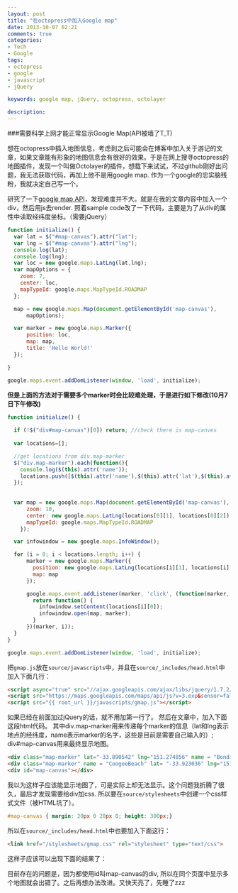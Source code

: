```yaml
---
layout: post
title: "在octopress中加入Google map"
date: 2013-10-07 02:21
comments: true
categories: 
- Tech
- Google
tags:
- octopress
- google
- javascript
- jQuery

keywords: google map, jQuery, octopress, octolayer

description: 
---
```

###需要科学上网才能正常显示Google Map(API被墙了T_T)

想在octopress中插入地图信息，考虑到之后可能会在博客中加入关于游记的文章，如果文章能有形象的地图信息会有很好的效果。于是在网上搜寻octopress的地图插件，发现一个叫做<a herf="http://mguentner.github.io/octolayer/">Octolayer</a>的插件，想载下来试试，不过github刚好出问题，我无法获取代码，再加上他不是用google map. 作为一个google的忠实脑残粉，我就决定自己写一个。

研究了一下<a href="https://developers.google.com/maps/documentation/javascript/">google map API</a>，发现难度并不大。就是在我的文章内容中加入一个div，然后用js去render. 照着sample code改了一下代码，主要是为了从div的属性中读取经纬度坐标。（需要jQuery）

``` javascript gmap.js
function initialize() {
  var lat = $("#map-canvas").attr("lat"); 
  var lng = $("#map-canvas").attr("lng"); 
  console.log(lat);
  console.log(lng);
  var loc = new google.maps.LatLng(lat,lng);
  var mapOptions = {
    zoom: 7,
    center: loc,
    mapTypeId: google.maps.MapTypeId.ROADMAP
  };

  map = new google.maps.Map(document.getElementById('map-canvas'),
      mapOptions);

  var marker = new google.maps.Marker({
      position: loc,
      map: map,
      title: 'Hello World!'
  });

}

google.maps.event.addDomListener(window, 'load', initialize);
```
<!--more-->

<b>但是上面的方法对于需要多个marker时会比较难处理，于是进行如下修改(10月7日下午修改)</b>

``` javascript gmap.js
function initialize() {
  
  if (!$("div#map-canvas")[0]) return; //check there is map-canves
  
  var locations=[];

  //get locations from div.map-marker
  $("div.map-marker").each(function(){
    console.log($(this).attr('name'));
    locations.push([$(this).attr('name'),$(this).attr('lat'),$(this).attr('lng')]);
  });
  
  
  var map = new google.maps.Map(document.getElementById('map-canvas'), {
      zoom: 10,
      center: new google.maps.LatLng(locations[0][1], locations[0][2]),
      mapTypeId: google.maps.MapTypeId.ROADMAP
    });

  var infowindow = new google.maps.InfoWindow();

  for (i = 0; i < locations.length; i++) {  
      marker = new google.maps.Marker({
        position: new google.maps.LatLng(locations[i][1], locations[i][2]),
        map: map
      });

      google.maps.event.addListener(marker, 'click', (function(marker, i) {
        return function() {
          infowindow.setContent(locations[i][0]);
          infowindow.open(map, marker);
        }
      })(marker, i));
  }
}

google.maps.event.addDomListener(window, 'load', initialize);

```

把`gmap.js`放在`source/javascripts`中，并且在`source/_includes/head.html`中加入下面几行：

``` html
<script async="true" src="//ajax.googleapis.com/ajax/libs/jquery/1.7.2/jquery.min.js"></script>
<script src="https://maps.googleapis.com/maps/api/js?v=3.exp&sensor=false"></script>
<script src="{{ root_url }}/javascripts/gmap.js"></script>
```

如果已经在前面加过jQuery的话，就不用加第一行了。
然后在文章中，加入下面这段html代码。
其中div.map-marker用来传递每个marker的信息（lat和lng表示地点的经纬度，name表示marker的名字，这些是目前是需要自己输入的）; div#map-canvas用来最终显示地图。

``` html
<div class="map-marker" lat="-33.890542" lng="151.274856" name = "BondiBeach" ></div>
<div class="map-marker" name = "CoogeeBeach" lat= "-33.923036" lng="151.259052"></div>
<div id="map-canvas"></div>
```

我以为这样子应该能显示地图了，可是实际上却无法显示。这个问题我折腾了很久，最后才发现需要给div加css. 所以要在`source/stylesheets`中创建一个css样式文件（被HTML坑了）。

``` css gmap.css
#map-canvas { margin: 20px 0 20px 0; height: 300px;}
```

所以在`source/_includes/head.html`中也要加入下面这行：

``` html
<link href="/stylesheets/gmap.css" rel="stylesheet" type="text/css">
```

这样子应该可以出现下面的结果了：

<div class="map-marker" lat="-33.890542" lng="151.274856" name = "BondiBeach" ></div>
<div class="map-marker" name = "CoogeeBeach" lat= "-33.923036" lng="151.259052"></div>
<div id="map-canvas"></div>

目前存在的问题是，因为都使用id叫map-canvas的div, 所以在同个页面中显示多个地图就会出错了。之后再想办法改进。又快天亮了，先睡了zzz
